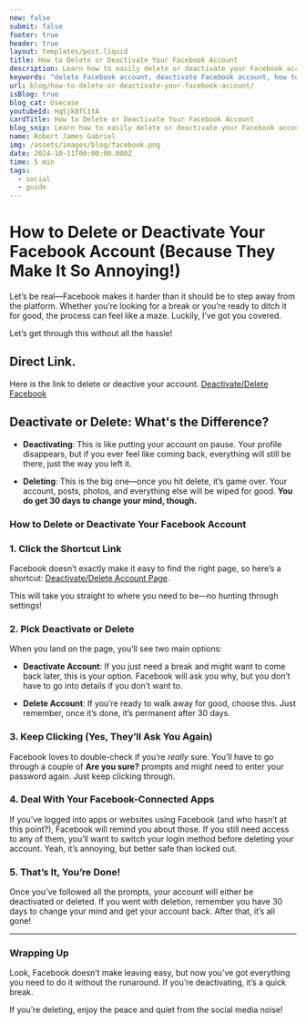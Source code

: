 ```yaml
---
new: false
submit: false
footer: true
header: true
layout: templates/post.liquid
title: How to Delete or Deactivate Your Facebook Account 
description: Learn how to easily delete or deactivate your Facebook account with this simple, step-by-step guide. Whether you're taking a break or leaving for good, we’ve got you covered!
keywords: "delete Facebook account, deactivate Facebook account, how to delete Facebook, how to deactivate Facebook, Facebook account removal, Facebook deactivation guide, Facebook delete steps, delete Facebook permanently, deactivate Facebook temporarily, Facebook account management"
url: blog/how-to-delete-or-deactivate-your-facebook-account/
isBlog: true
blog_cat: Usecase
youtubeId: HqSjk8fC1tA
cardTitle: How to Delete or Deactivate Your Facebook Account 
blog_snip: Learn how to easily delete or deactivate your Facebook account with this simple, step-by-step guide. Whether you're taking a break or leaving for good, we’ve got you covered!"
name: Robert James Gabriel
img: /assets/images/blog/facebook.png
date: 2024-10-11T00:00:00.000Z
time: 5 min
tags:
  - social
  - guide
---
```


# How to Delete or Deactivate Your Facebook Account (Because They Make It So Annoying!)

Let’s be real—Facebook makes it harder than it should be to step away from the platform. Whether you’re looking for a break or you’re ready to ditch it for good, the process can feel like a maze. Luckily, I’ve got you covered. 


Let’s get through this without all the hassle!

## Direct Link.

Here is the link to delete or deactive your account. [Deactivate/Delete Facebook ](https://www.facebook.com/deactivate_delete_account)


## Deactivate or Delete: What's the Difference?

- **Deactivating**: This is like putting your account on pause. Your profile disappears, but if you ever feel like coming back, everything will still be there, just the way you left it.
  
- **Deleting**: This is the big one—once you hit delete, it’s game over. Your account, posts, photos, and everything else will be wiped for good. **You do get 30 days to change your mind, though.**

### How to Delete or Deactivate Your Facebook Account

### 1. Click the Shortcut Link

Facebook doesn’t exactly make it easy to find the right page, so here’s a shortcut: [Deactivate/Delete Account Page](https://www.facebook.com/deactivate_delete_account). 

This will take you straight to where you need to be—no hunting through settings!

### 2. Pick Deactivate or Delete

When you land on the page, you’ll see two main options:

- **Deactivate Account**: If you just need a break and might want to come back later, this is your option. Facebook will ask you why, but you don’t have to go into details if you don’t want to.
  
- **Delete Account**: If you’re ready to walk away for good, choose this. Just remember, once it’s done, it’s permanent after 30 days.

### 3. Keep Clicking (Yes, They’ll Ask You Again)

Facebook loves to double-check if you’re *really* sure. You’ll have to go through a couple of **Are you sure?** prompts and might need to enter your password again. Just keep clicking through.

### 4. Deal With Your Facebook-Connected Apps

If you’ve logged into apps or websites using Facebook (and who hasn’t at this point?), Facebook will remind you about those. If you still need access to any of them, you’ll want to switch your login method before deleting your account. Yeah, it’s annoying, but better safe than locked out.

### 5. That’s It, You’re Done!

Once you’ve followed all the prompts, your account will either be deactivated or deleted. If you went with deletion, remember you have 30 days to change your mind and get your account back. After that, it’s all gone!

---

### Wrapping Up

Look, Facebook doesn’t make leaving easy, but now you’ve got everything you need to do it without the runaround. If you’re deactivating, it’s a quick break. 

If you’re deleting, enjoy the peace and quiet from the social media noise!

